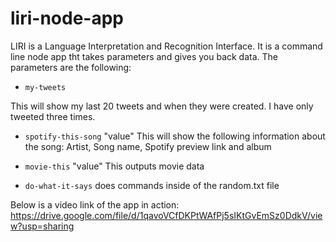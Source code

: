 # liri-node-app

LIRI is a Language Interpretation and Recognition Interface. It is a command line node app tht takes parameters and gives you back data. The parameters are the following:

* `my-tweets`

This will show my last 20 tweets and when they were created. I have only tweeted three times.

* `spotify-this-song` "value"
This will show the following information about the song: Artist, Song name, Spotify preview link and album

* `movie-this` "value"
This outputs movie data

* `do-what-it-says`
does commands inside of the random.txt file


Below is a video link of the app in action:
https://drive.google.com/file/d/1qavoVCfDKPtWAfPj5sIKtGvEmSz0DdkV/view?usp=sharing


